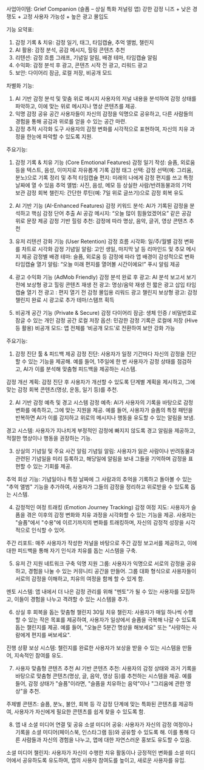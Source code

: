 사업아이템: 
Grief Companion (슬픔 – 상실 특화 저널링 앱)
강한 감정 니즈 + 낮은 경쟁도 + 고정 사용자 가능성 + 높은 광고 몰입도

기능 요약표:
1. 감정 기록 & 치유:	감정 일기, 태그, 타임캡슐, 추억 앨범, 챌린지
2. AI 활용:	감정 분석, 공감 메시지, 힐링 콘텐츠 추천
3. 리텐션:	감정 흐름 그래프, 기념일 알림, 배경 테마, 타임캡슐 알림
4. 수익화:	감정 분석 후 광고, 콘텐츠 시작 전 광고, 리워드 광고
5. 보안:	다이어리 잠금, 로컬 저장, 비공개 모드

차별화 기능:
1. AI 기반 감정 분석 및 맞춤 위로 메시지
사용자의 저널 내용을 분석하여 감정 상태를 파악하고, 이에 맞는 위로 메시지나 명상 콘텐츠를 제공.​
2. 익명 감정 공유 공간
사용자들이 자신의 감정을 익명으로 공유하고, 다른 사람들의 경험을 통해 공감과 위로를 얻을 수 있는 공간 마련.​
3. 감정 추적 시각화 도구
사용자의 감정 변화를 시각적으로 표현하여, 자신의 치유 과정을 한눈에 파악할 수 있도록 지원.

주요기능:
1. 감정 기록 & 치유 기능 (Core Emotional Features)
감정 일기 작성:	슬픔, 외로움 등을 텍스트, 음성, 이미지로 자유롭게 기록
감정 태그 선택:	감정 선택(예: 그리움, 분노)으로 기록 정리 및 추적
타임캡슐 편지:	미래의 나에게 감정 편지를 쓰고 특정 날짜에 열 수 있음
추억 앨범:	사진, 음성, 메모 등 상실한 사람/반려동물과의 기억 보관
감정 회복 챌린지:	간단한 루틴(예: 7일 위로 글쓰기)으로 감정 회복 유도

2. AI 기반 기능 (AI-Enhanced Features)
감정 키워드 분석:	AI가 기록된 감정을 분석하고 핵심 감정 단어 추출
AI 공감 메시지:	“오늘 많이 힘들었겠어요” 같은 공감 위로 문장 제공
감정 기반 힐링 추천:	감정에 따라 명상, 음악, 글귀, 영상 콘텐츠 추천

3. 유저 리텐션 강화 기능 (User Retention)
감정 흐름 시각화:	일/주/월별 감정 변화를 차트로 시각화
감정 기념일 알림:	고인 생일, 마지막 날 등 리마인드 및 추모 메시지 제공
감정별 배경 테마:	슬픔, 외로움 등 감정에 따라 앱 배경이 감성적으로 변화
타임캡슐 열기 알림:	“오늘 미래 편지를 열어볼 시간이에요!” 푸시 알림 제공

4. 광고 수익화 기능 (AdMob Friendly)
감정 분석 완료 후 광고:	AI 분석 보고서 보기 전에 보상형 광고
힐링 콘텐츠 재생 전 광고:	명상/음악 재생 전 짧은 광고 삽입
타임캡슐 열기 전 광고	: 편지 열기 전 감정 몰입용 리워드 광고
챌린지 보상형 광고:	감정 챌린지 완료 시 광고로 추가 테마/스탬프 획득

5. 비공개 공간 기능 (Private & Secure)
감정 다이어리 잠금:	생체 인증 / 비밀번호로 잠글 수 있는 개인 감정 공간
로컬 저장 옵션: 	민감한 감정 기록은 로컬에 저장 (Hive 등 활용)
비공개 모드:	앱 전체를 ‘비공개 모드’로 전환하여 보안 강화 가능


주요기능:
1. 감정 진단 툴 & 피드백 제공
감정 진단: 사용자가 일정 기간마다 자신의 감정을 진단할 수 있는 기능을 제공해. 예를 들어, 1주일에 한 번 사용자가 감정 상태를 점검하고, AI가 이를 분석해 맞춤형 피드백을 제공하는 시스템.

감정 개선 계획: 감정 진단 후 사용자가 개선할 수 있도록 단계별 계획을 제시하고, 그에 맞는 감정 회복 콘텐츠(명상, 운동, 일기 등)를 추천.

2. AI 기반 감정 예측 및 경고 시스템
감정 예측: AI가 사용자의 기록을 바탕으로 감정 변화를 예측하고, 그에 맞는 지원을 제공. 예를 들어, 사용자가 슬픔의 특정 패턴을 반복하면 AI가 이를 감지하고 위로의 메시지나 행동을 유도할 수 있는 알림을 보냄.

경고 시스템: 사용자가 지나치게 부정적인 감정에 빠지지 않도록 경고 알림을 제공하고, 적절한 명상이나 행동을 권장하는 기능.

3. 상실의 기념일 및 주요 사건 알림
기념일 알림: 사용자가 잃은 사람이나 반려동물과 관련된 기념일을 미리 등록하고, 해당일에 알림을 보내 그들을 기억하며 감정을 표현할 수 있는 기회를 제공.

추억 회상 기능: 기념일이나 특정 날짜에 그 사람과의 추억을 기록하고 돌아볼 수 있는 "추억 앨범" 기능을 추가하여, 사용자가 그들의 감정을 정리하고 위로받을 수 있도록 돕는 시스템.

4. 감정적인 여정 트래킹 (Emotion Journey Tracking)
감정 여정 지도: 사용자가 슬픔을 겪은 이후의 감정 변화와 치유 과정을 시각화할 수 있는 기능을 제공. 사용자는 "슬픔"에서 "수용"에 이르기까지의 변화를 트래킹하며, 자신의 감정적 성장을 시각적으로 인식할 수 있어.

주간 리포트: 매주 사용자가 작성한 저널을 바탕으로 주간 감정 보고서를 제공하고, 이에 대한 피드백을 통해 자기 인식과 치유를 돕는 시스템을 구축.

5. 유저 간 지원 네트워크 구축
익명 지원 그룹: 사용자가 익명으로 서로의 감정을 공유하고, 경험을 나눌 수 있는 커뮤니티 공간을 만들어. 그룹 대화 형식으로 사용자들이 서로의 감정을 이해하고, 치유의 여정을 함께 할 수 있게 함.

멘토 시스템: 앱 내에서 더 나은 감정 관리를 위해 "멘토"가 될 수 있는 사용자를 모집하고, 이들이 경험을 나누고 격려할 수 있는 시스템을 추가.

6. 상실 후 회복을 돕는 맞춤형 챌린지
30일 치유 챌린지: 사용자가 매일 하나씩 수행할 수 있는 작은 목표를 제공하여, 사용자가 일상에서 슬픔을 극복해 나갈 수 있도록 돕는 챌린지를 제공. 예를 들어, "오늘은 5분간 명상을 해보세요" 또는 "사랑하는 사람에게 편지를 써보세요".

진행 상황 보상 시스템: 챌린지를 완료한 사용자가 보상을 받을 수 있는 시스템을 만들어, 지속적인 참여를 유도.

7. 사용자 맞춤형 콘텐츠 추천
AI 기반 콘텐츠 추천: 사용자의 감정 상태와 과거 기록을 바탕으로 맞춤형 콘텐츠(명상, 글, 음악, 영상 등)를 추천하는 시스템을 제공. 예를 들어, 감정 상태가 "슬픔"이라면, "슬픔을 치유하는 음악"이나 "그리움에 관한 명상"을 추천.

주제별 콘텐츠: 슬픔, 분노, 불안, 회복 등 각 감정 단계에 맞는 특화된 콘텐츠를 제공하여, 사용자가 자신에게 필요한 콘텐츠를 쉽게 찾을 수 있도록 함.

8. 앱 내 소셜 미디어 연결 및 공유
소셜 미디어 공유: 사용자가 자신의 감정 여정이나 기록을 소셜 미디어(페이스북, 인스타그램 등)와 공유할 수 있도록 해. 이를 통해 다른 사람들과 자신의 경험을 나누고, 앱에 대한 자연스러운 홍보도 유도할 수 있음.

소셜 미디어 챌린지: 사용자가 자신이 수행한 치유 활동이나 긍정적인 변화를 소셜 미디어에서 공유하도록 유도하여, 앱의 사용자 참여도를 높이고, 새로운 사용자를 유입.